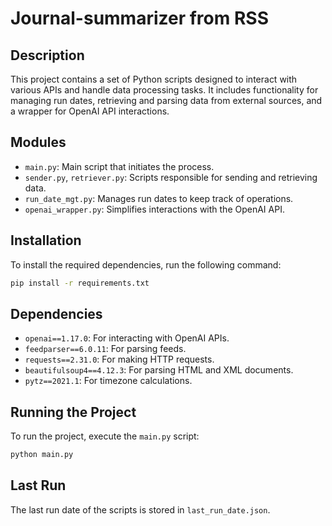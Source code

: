 # Journal-summarizer from RSS

## Description

This project contains a set of Python scripts designed to interact with various APIs and handle data processing tasks. It includes functionality for managing run dates, retrieving and parsing data from external sources, and a wrapper for OpenAI API interactions.

## Modules

- `main.py`: Main script that initiates the process.
- `sender.py`, `retriever.py`: Scripts responsible for sending and retrieving data.
- `run_date_mgt.py`: Manages run dates to keep track of operations.
- `openai_wrapper.py`: Simplifies interactions with the OpenAI API.

## Installation

To install the required dependencies, run the following command:

```bash
pip install -r requirements.txt
```

## Dependencies

- `openai==1.17.0`: For interacting with OpenAI APIs.
- `feedparser==6.0.11`: For parsing feeds.
- `requests==2.31.0`: For making HTTP requests.
- `beautifulsoup4==4.12.3`: For parsing HTML and XML documents.
- `pytz==2021.1`: For timezone calculations.

## Running the Project

To run the project, execute the `main.py` script:

```bash
python main.py
```

## Last Run

The last run date of the scripts is stored in `last_run_date.json`.
